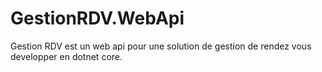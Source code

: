 # GestionRDV.WebApi
Gestion RDV est un web api pour une solution de gestion de rendez vous developper en dotnet core.
